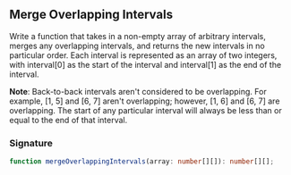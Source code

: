 ## Merge Overlapping Intervals

Write a function that takes in a non-empty array of arbitrary intervals, merges any overlapping intervals, and returns the new intervals in no particular order. Each interval is represented as an array of two integers, with interval[0] as the start of the interval and interval[1] as the end of the interval.

**Note**: Back-to-back intervals aren't considered to be overlapping. For example, [1, 5] and [6, 7] aren't overlapping; however, [1, 6] and [6, 7] are overlapping. The start of any particular interval will always be less than or equal to the end of that interval.

### Signature

```typescript
function mergeOverlappingIntervals(array: number[][]): number[][];
```
